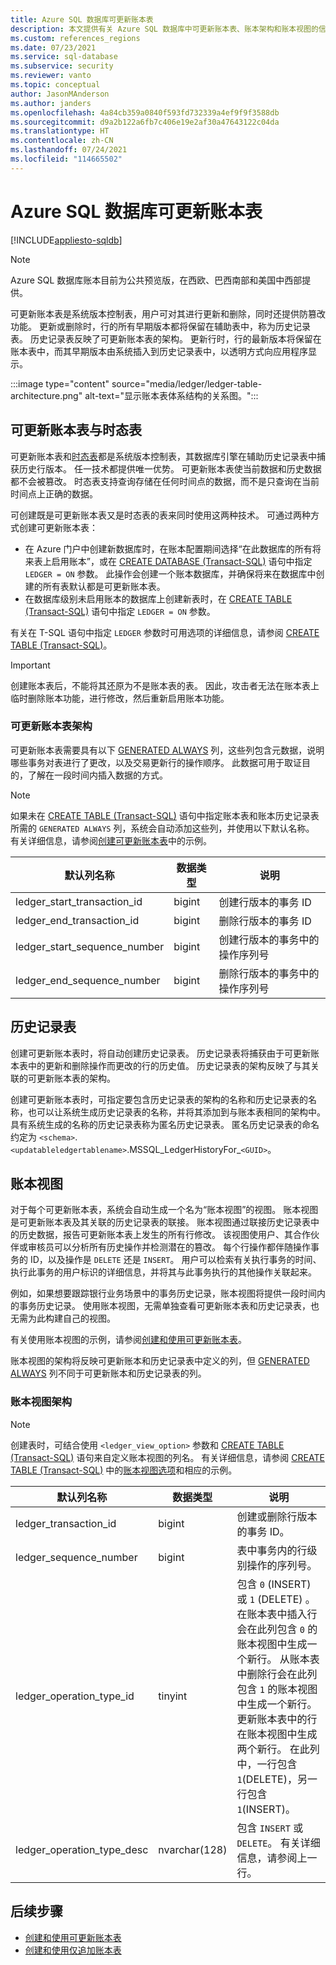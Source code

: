 ```yaml
---
title: Azure SQL 数据库可更新账本表
description: 本文提供有关 Azure SQL 数据库中可更新账本表、账本架构和账本视图的信息。
ms.custom: references_regions
ms.date: 07/23/2021
ms.service: sql-database
ms.subservice: security
ms.reviewer: vanto
ms.topic: conceptual
author: JasonMAnderson
ms.author: janders
ms.openlocfilehash: 4a84cb359a0840f593fd732339a4ef9f9f3588db
ms.sourcegitcommit: d9a2b122a6fb7c406e19e2af30a47643122c04da
ms.translationtype: HT
ms.contentlocale: zh-CN
ms.lasthandoff: 07/24/2021
ms.locfileid: "114665502"
---
```

# <a name="azure-sql-database-updatable-ledger-tables"></a>Azure SQL 数据库可更新账本表

[!INCLUDE[appliesto-sqldb](../includes/appliesto-sqldb.md)]

> [!NOTE]
> Azure SQL 数据库账本目前为公共预览版，在西欧、巴西南部和美国中西部提供。

可更新账本表是系统版本控制表，用户可对其进行更新和删除，同时还提供防篡改功能。 更新或删除时，行的所有早期版本都将保留在辅助表中，称为历史记录表。 历史记录表反映了可更新账本表的架构。 更新行时，行的最新版本将保留在账本表中，而其早期版本由系统插入到历史记录表中，以透明方式向应用程序显示。 

:::image type="content" source="media/ledger/ledger-table-architecture.png" alt-text="显示账本表体系结构的关系图。":::

## <a name="updatable-ledger-tables-vs-temporal-tables"></a>可更新账本表与时态表

可更新账本表和[时态表](/sql/relational-databases/tables/temporal-tables)都是系统版本控制表，其数据库引擎在辅助历史记录表中捕获历史行版本。 任一技术都提供唯一优势。 可更新账本表使当前数据和历史数据都不会被篡改。 时态表支持查询存储在任何时间点的数据，而不是只查询在当前时间点上正确的数据。

可创建既是可更新账本表又是时态表的表来同时使用这两种技术。 可通过两种方式创建可更新账本表：

- 在 Azure 门户中创建新数据库时，在账本配置期间选择“在此数据库的所有将来表上启用账本”，或在 [CREATE DATABASE (Transact-SQL)](/sql/t-sql/statements/create-database-transact-sql) 语句中指定 `LEDGER = ON` 参数。 此操作会创建一个账本数据库，并确保将来在数据库中创建的所有表默认都是可更新账本表。
- 在数据库级别未启用账本的数据库上创建新表时，在 [CREATE TABLE (Transact-SQL)](/sql/t-sql/statements/create-table-transact-sql) 语句中指定 `LEDGER = ON` 参数。

有关在 T-SQL 语句中指定 `LEDGER` 参数时可用选项的详细信息，请参阅 [CREATE TABLE (Transact-SQL)](/sql/t-sql/statements/create-table-transact-sql)。

> [!IMPORTANT]
> 创建账本表后，不能将其还原为不是账本表的表。 因此，攻击者无法在账本表上临时删除账本功能，进行修改，然后重新启用账本功能。 

### <a name="updatable-ledger-table-schema"></a>可更新账本表架构

可更新账本表需要具有以下 [GENERATED ALWAYS](/sql/t-sql/statements/create-table-transact-sql#generate-always-columns) 列，这些列包含元数据，说明哪些事务对表进行了更改，以及交易更新行的操作顺序。 此数据可用于取证目的，了解在一段时间内插入数据的方式。

> [!NOTE]
> 如果未在 [CREATE TABLE (Transact-SQL)](/sql/t-sql/statements/create-table-transact-sql?view=azuresqldb-current&preserve-view=true) 语句中指定账本表和账本历史记录表所需的 `GENERATED ALWAYS` 列，系统会自动添加这些列，并使用以下默认名称。 有关详细信息，请参阅[创建可更新账本表](/sql/t-sql/statements/create-table-transact-sql?view=azuresqldb-current&preserve-view=true#x-creating-a-updatable-ledger-table)中的示例。

| 默认列名称 | 数据类型 | 说明 |
| --- | --- | --- |
| ledger_start_transaction_id | bigint | 创建行版本的事务 ID |
| ledger_end_transaction_id | bigint | 删除行版本的事务 ID |
| ledger_start_sequence_number | bigint | 创建行版本的事务中的操作序列号 |
| ledger_end_sequence_number | bigint | 删除行版本的事务中的操作序列号 |

## <a name="history-table"></a>历史记录表

创建可更新账本表时，将自动创建历史记录表。 历史记录表将捕获由于可更新账本表中的更新和删除操作而更改的行的历史值。 历史记录表的架构反映了与其关联的可更新账本表的架构。

创建可更新账本表时，可指定要包含历史记录表的架构的名称和历史记录表的名称，也可以让系统生成历史记录表的名称，并将其添加到与账本表相同的架构中。 具有系统生成的名称的历史记录表称为匿名历史记录表。 匿名历史记录表的命名约定为 `<schema>`.`<updatableledgertablename>`.MSSQL_LedgerHistoryFor_`<GUID>`。

## <a name="ledger-view"></a>账本视图

对于每个可更新账本表，系统会自动生成一个名为“账本视图”的视图。 账本视图是可更新账本表及其关联的历史记录表的联接。 账本视图通过联接历史记录表中的历史数据，报告可更新账本表上发生的所有行修改。 该视图使用户、其合作伙伴或审核员可以分析所有历史操作并检测潜在的篡改。 每个行操作都伴随操作事务的 ID，以及操作是 `DELETE` 还是 `INSERT`。 用户可以检索有关执行事务的时间、执行此事务的用户标识的详细信息，并将其与此事务执行的其他操作关联起来。

例如，如果想要跟踪银行业务场景中的事务历史记录，账本视图将提供一段时间内的事务历史记录。 使用账本视图，无需单独查看可更新账本表和历史记录表，也无需为此构建自己的视图。

有关使用账本视图的示例，请参阅[创建和使用可更新账本表](ledger-how-to-updatable-ledger-tables.md)。

账本视图的架构将反映可更新账本和历史记录表中定义的列，但 [GENERATED ALWAYS](/sql/t-sql/statements/create-table-transact-sql#generate-always-columns) 列不同于可更新账本和历史记录表的列。

### <a name="ledger-view-schema"></a>账本视图架构

> [!NOTE]
> 创建表时，可结合使用 `<ledger_view_option>` 参数和 [CREATE TABLE (Transact-SQL)](/sql/t-sql/statements/create-table-transact-sql?view=azuresqldb-current&preserve-view=true) 语句来自定义账本视图的列名。 有关详细信息，请参阅 [CREATE TABLE (Transact-SQL)](/sql/t-sql/statements/create-table-transact-sql?view=azuresqldb-current&preserve-view=true) 中的[账本视图选项](/sql/t-sql/statements/create-table-transact-sql?view=azuresqldb-current&preserve-view=true#ledger-view-options)和相应的示例。

| 默认列名称 | 数据类型 | 说明 |
| --- | --- | --- |
| ledger_transaction_id | bigint | 创建或删除行版本的事务 ID。 |
| ledger_sequence_number | bigint | 表中事务内的行级别操作的序列号。 |
| ledger_operation_type_id | tinyint | 包含 `0` (INSERT) 或 `1` (DELETE) 。 在账本表中插入行会在此列包含 `0` 的账本视图中生成一个新行。 从账本表中删除行会在此列包含 `1` 的账本视图中生成一个新行。 更新账本表中的行在账本视图中生成两个新行。 在此列中，一行包含 `1`(DELETE)，另一行包含 `1`(INSERT)。 |
| ledger_operation_type_desc | nvarchar(128) | 包含 `INSERT` 或 `DELETE`。 有关详细信息，请参阅上一行。 |

## <a name="next-steps"></a>后续步骤
 
- [创建和使用可更新账本表](ledger-how-to-updatable-ledger-tables.md)
- [创建和使用仅追加账本表](ledger-how-to-append-only-ledger-tables.md) 
